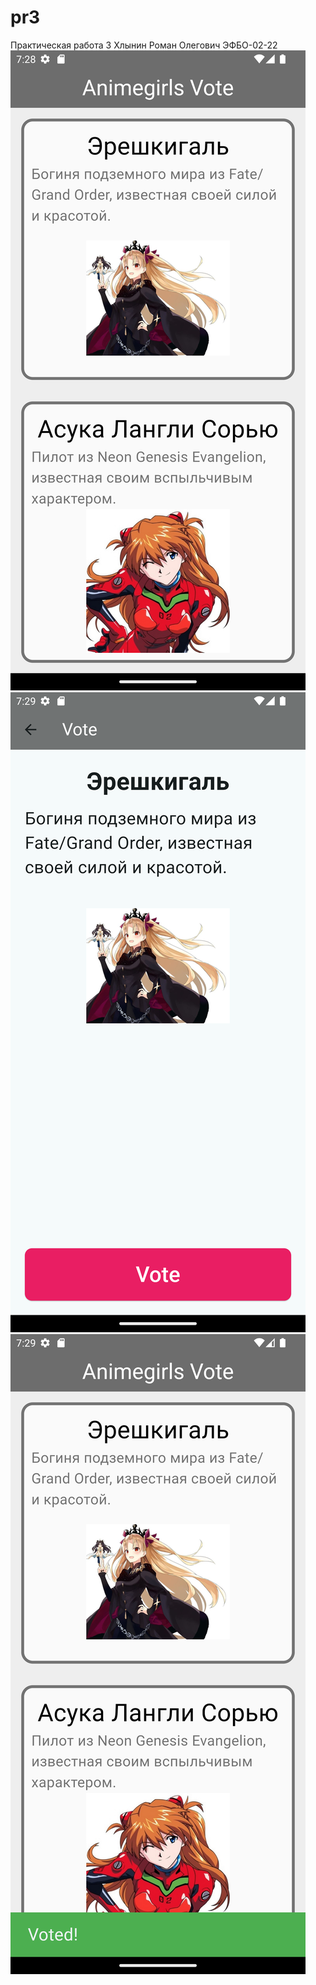 # pr3
Практическая работа 3
Хлынин Роман Олегович ЭФБО-02-22
![Screenshot_20240924_102855.png](Screenshot_20240924_102855.png)
![Screenshot_20240924_102905.png](Screenshot_20240924_102905.png)
![Screenshot_20240924_102927.png](Screenshot_20240924_102927.png)